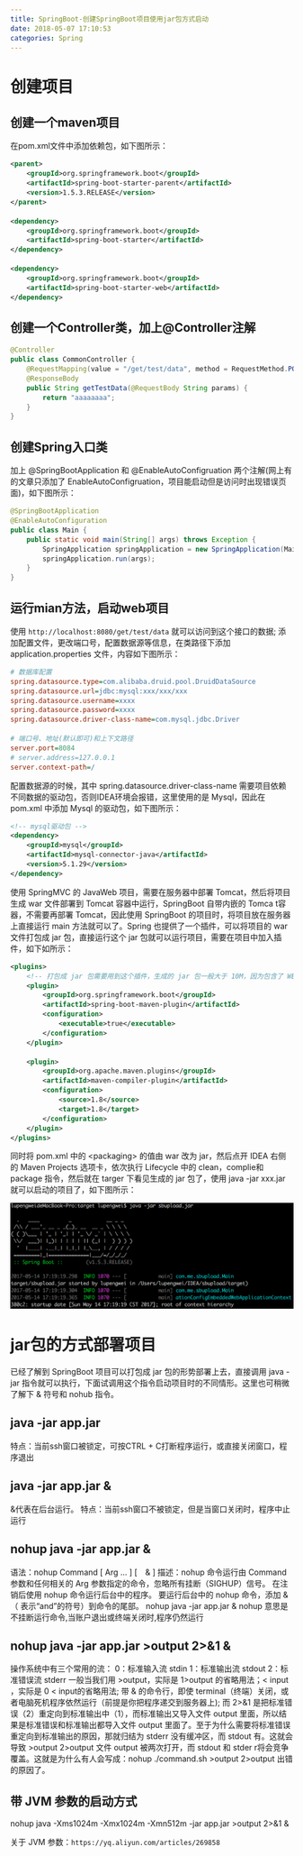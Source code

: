 ```yaml
---
title: SpringBoot-创建SpringBoot项目使用jar包方式启动
date: 2018-05-07 17:10:53
categories: Spring
---
```


# 创建项目

## 创建一个maven项目

在pom.xml文件中添加依赖包，如下图所示：

```xml
<parent>
    <groupId>org.springframework.boot</groupId>
    <artifactId>spring-boot-starter-parent</artifactId>
    <version>1.5.3.RELEASE</version>
</parent>

<dependency>
    <groupId>org.springframework.boot</groupId>
    <artifactId>spring-boot-starter</artifactId>
</dependency>

<dependency>
    <groupId>org.springframework.boot</groupId>
    <artifactId>spring-boot-starter-web</artifactId>
</dependency>
```

<!-- more -->

## 创建一个Controller类，加上@Controller注解

```java
@Controller
public class CommonController {
    @RequestMapping(value = "/get/test/data", method = RequestMethod.POST)
    @ResponseBody
    public String getTestData(@RequestBody String params) {
        return "aaaaaaaa";
    }
}
```

## 创建Spring入口类

加上 @SpringBootApplication 和 @EnableAutoConfigruation 两个注解(网上有的文章只添加了 EnableAutoConfigruation，项目能启动但是访问时出现错误页面)，如下图所示：

```java
@SpringBootApplication
@EnableAutoConfiguration
public class Main {
    public static void main(String[] args) throws Exception {
        SpringApplication springApplication = new SpringApplication(Main.class);
        springApplication.run(args);
    }
}
```

## 运行mian方法，启动web项目

使用 `http://localhost:8080/get/test/data` 就可以访问到这个接口的数据;
添加配置文件，更改端口号，配置数据源等信息，在类路径下添加 application.properties 文件，内容如下图所示：

```ini
# 数据库配置
spring.datasource.type=com.alibaba.druid.pool.DruidDataSource
spring.datasource.url=jdbc:mysql:xxx/xxx/xxx
spring.datasource.username=xxxx
spring.datasource.password=xxxx
spring.datasource.driver-class-name=com.mysql.jdbc.Driver

# 端口号、地址(默认即可)和上下文路径
server.port=8084
# server.address=127.0.0.1
server.context-path=/
```

配置数据源的时候，其中 spring.datasource.driver-class-name 需要项目依赖不同数据的驱动包，否则IDEA环境会报错，这里使用的是 Mysql，因此在 pom.xml 中添加 Mysql 的驱动包，如下图所示：

```xml
<!-- mysql驱动包 -->
<dependency>
    <groupId>mysql</groupId>
    <artifactId>mysql-connector-java</artifactId>
    <version>5.1.29</version>
</dependency>
```

使用 SpringMVC 的 JavaWeb 项目，需要在服务器中部署 Tomcat，然后将项目生成 war 文件部署到 Tomcat 容器中运行，SpringBoot 自带内嵌的 Tomca t容器，不需要再部署 Tomcat，因此使用 SpringBoot 的项目时，将项目放在服务器上直接运行 main 方法就可以了。Spring 也提供了一个插件，可以将项目的 war 文件打包成 jar 包，直接运行这个 jar 包就可以运行项目，需要在项目中加入插件，如下如所示：

```xml
<plugins>
    <!-- 打包成 jar 包需要用到这个插件，生成的 jar 包一般大于 10M，因为包含了 WEB 服务器在里面，jar -tvf app.jar 可以查看 jar 包中的文件 -->
    <plugin>
        <groupId>org.springframework.boot</groupId>
        <artifactId>spring-boot-maven-plugin</artifactId>
        <configuration>
            <executable>true</executable>
        </configuration>
    </plugin>

    <plugin>
        <groupId>org.apache.maven.plugins</groupId>
        <artifactId>maven-compiler-plugin</artifactId>
        <configuration>
            <source>1.8</source>
            <target>1.8</target>
        </configuration>
    </plugin>
</plugins>
```

同时将 pom.xml 中的 \<packaging\> 的值由 war 改为 jar，然后点开 IDEA 右侧的 Maven Projects 选项卡，依次执行 Lifecycle 中的 clean，complie和 package 指令，然后就在 targer 下看见生成的 jar 包了，使用 java -jar xxx.jar 就可以启动的项目了，如下图所示：

![IMAGE](SpringBoot-创建SpringBoot项目使用jar包方式启动/7F80306B4CC580EA8E8A472098F11E41.jpg)

# jar包的方式部署项目

已经了解到 SpringBoot 项目可以打包成 jar 包的形势部署上去，直接调用 java -jar 指令就可以执行，下面试调用这个指令启动项目时的不同情形。这里也可稍微了解下 & 符号和 nohub 指令。

## java -jar app.jar

特点：当前ssh窗口被锁定，可按CTRL + C打断程序运行，或直接关闭窗口，程序退出

## java -jar app.jar &

&代表在后台运行。
特点：当前ssh窗口不被锁定，但是当窗口关闭时，程序中止运行

## nohup java -jar app.jar &

语法：nohup Command [ Arg ... ] [　& ]
描述：nohup 命令运行由 Command 参数和任何相关的 Arg 参数指定的命令，忽略所有挂断（SIGHUP）信号。
在注销后使用 nohup 命令运行后台中的程序。
要运行后台中的 nohup 命令，添加 & （ 表示“and”的符号）到命令的尾部。
nohup java -jar app.jar &
nohup 意思是不挂断运行命令,当账户退出或终端关闭时,程序仍然运行

## nohup java -jar app.jar >output 2>&1 &

操作系统中有三个常用的流：
0：标准输入流 stdin
1：标准输出流 stdout
2：标准错误流 stderr
一般当我们用 >output，实际是 1>output 的省略用法；\< input ，实际是 0 \< input的省略用法;
带 & 的命令行，即使 terminal（终端）关闭，或者电脑死机程序依然运行（前提是你把程序递交到服务器上);
而 2>&1 是把标准错误（2）重定向到标准输出中（1），而标准输出又导入文件 output 里面，所以结果是标准错误和标准输出都导入文件 output 里面了。至于为什么需要将标准错误重定向到标准输出的原因，那就归结为 stderr 没有缓冲区，而 stdout 有。这就会导致 >output 2>output 文件 output 被两次打开，而 stdout 和 stder r将会竞争覆盖。这就是为什么有人会写成：nohup ./command.sh >output 2>output 出错的原因了。

## 带 JVM 参数的启动方式

nohup java -Xms1024m -Xmx1024m -Xmn512m -jar app.jar >output 2>&1 &

关于 JVM 参数：`https://yq.aliyun.com/articles/269858`
